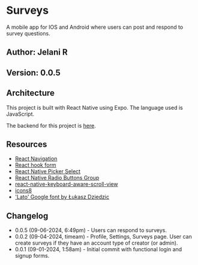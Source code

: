 # Surveys

A mobile app for IOS and Android where users can post and respond to survey questions.

## Author: Jelani R

## Version: 0.0.5

## Architecture

This project is built with React Native using Expo. The language used is JavaScript.

The backend for this project is [here](https://github.com/Jchips/surveys-api).

## Resources

- [React Navigation](https://reactnavigation.org/docs/stack-navigator/)
- [React hook form](https://react-hook-form.com/)
- [React Native Picker Select](https://www.npmjs.com/package/react-native-picker-select/v/8.0.0)
- [React Native Radio Buttons Group](https://www.npmjs.com/package/react-native-radio-buttons-group)
- [react-native-keyboard-aware-scroll-view](https://www.npmjs.com/package/react-native-keyboard-aware-scroll-view)
- [icons8](https://icons8.com/)
- ['Lato' Google font by Łukasz Dziedzic](https://fonts.google.com/specimen/Lato?query=lato)

## Changelog

- 0.0.5 (09-06-2024, 6:49pm) - Users can respond to surveys.
- 0.0.2 (09-04-2024, timeam) - Profile, Settings, Surveys page. User can create surveys if they have an account type of creator (or admin).
- 0.0.1 (09-01-2024, 1:58am) - Initial commit with functional login and signup forms.
